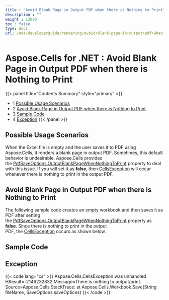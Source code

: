 ```yaml
---
title : "Avoid Blank Page in Output PDF when there is Nothing to Print" 
description : "" 
weight : 12090 
toc : false
type: docs
url: /net/developerguide/rendering/avoid+blank+page+in+output+pdf+when+there+is+nothing+to+print/
---
```


# Aspose.Cells for .NET : Avoid Blank Page in Output PDF when there is Nothing to Print


{{< panel title="Contents Summary" style="primary" >}}
*   1 [Possible Usage Scenarios](#possible-usage-scenarios)
*   2 [Avoid Blank Page in Output PDF when there is Nothing to Print](#avoid-blank-page-in-output-pdf-when-there-is-nothing-to-print)
*   3 [Sample Code](#sample-code)
*   4 [Exception](#exception)
{{< /panel >}}
 

## Possible Usage Scenarios

When the Excel file is empty and the user saves it to PDF using Aspose.Cells, it renders a blank page in output PDF. Sometimes, this default behavior is undesirable. Aspose.Cells provides the [PdfSaveOptions.OutputBlankPageWhenNothingToPrint](https://apireference.aspose.com/net/cells/aspose.cells/pdfsaveoptions/properties/outputblankpagewhennothingtoprint) property to deal with this issue. If you will set it as **false**, then [CellsException](https://apireference.aspose.com/net/cells/aspose.cells/cellsexception) will occur whenever there is nothing to print in the output PDF.

## Avoid Blank Page in Output PDF when there is Nothing to Print

The following sample code creates an empty workbook and then saves it as PDF after setting the [PdfSaveOptions.OutputBlankPageWhenNothingToPrint](https://apireference.aspose.com/net/cells/aspose.cells/pdfsaveoptions/properties/outputblankpagewhennothingtoprint) property as **false**. Since there is nothing to print in the output PDF, the [CellsException](https://apireference.aspose.com/net/cells/aspose.cells/cellsexception) occurs as shown below.

## Sample Code

## Exception

{{< code lang="cs" >}}
Aspose.Cells.CellsException was unhandled
  HResult=-2146232832
  Message=There is nothing to output/print.
  Source=Aspose.Cells
  StackTrace:
       at Aspose.Cells.Workbook.Save(String fileName, SaveOptions saveOptions)
{{< /code >}}

